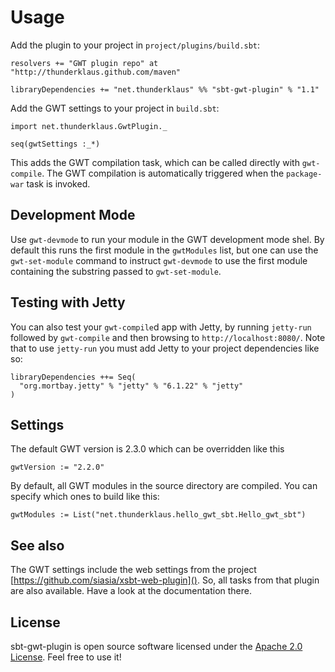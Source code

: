 Usage
====

Add the plugin to your project in `project/plugins/build.sbt`:

    resolvers += "GWT plugin repo" at "http://thunderklaus.github.com/maven"

    libraryDependencies += "net.thunderklaus" %% "sbt-gwt-plugin" % "1.1"

Add the GWT settings to your project in `build.sbt`:

    import net.thunderklaus.GwtPlugin._

    seq(gwtSettings :_*)

This adds the GWT compilation task, which can be called directly with `gwt-compile`. The GWT compilation is automatically triggered when the `package-war` task is invoked.

Development Mode
---

Use `gwt-devmode` to run your module in the GWT development mode shel. By default this runs the first module in the `gwtModules` list, but one can use the `gwt-set-module` command to instruct `gwt-devmode` to use the first module containing the substring passed to `gwt-set-module`.

Testing with Jetty
---

You can also test your `gwt-compile`d app with Jetty, by running `jetty-run` followed by `gwt-compile` and then browsing to `http://localhost:8080/`. Note that to use `jetty-run` you must add Jetty to your project dependencies like so:

    libraryDependencies ++= Seq(
      "org.mortbay.jetty" % "jetty" % "6.1.22" % "jetty"
    )

Settings
---

The default GWT version is 2.3.0 which can be overridden like this

    gwtVersion := "2.2.0"

By default, all GWT modules in the source directory are compiled. You can specify which ones to build like this:

    gwtModules := List("net.thunderklaus.hello_gwt_sbt.Hello_gwt_sbt")

See also
---

The GWT settings include the web settings from the project [https://github.com/siasia/xsbt-web-plugin](). So, all tasks from that plugin are also available. Have a look at the documentation there.

License
---

sbt-gwt-plugin is open source software licensed under the [Apache 2.0 License](http://www.apache.org/licenses/LICENSE-2.0.html). Feel free to use it!
